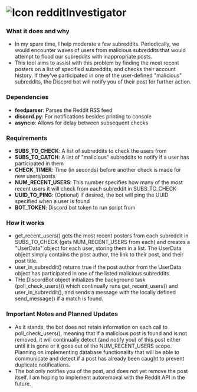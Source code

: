 # ![Icon](https://i.imgur.com/Q2jBQLJ.png) redditInvestigator

### What it does and why
- In my spare time, I help moderate a few subreddits. Periodically, we would encounter waves of users from malicious subreddits that would attempt to flood our subreddits with inappropriate posts.
- This tool aims to assist with this problem by finding the most recent posters on a list of specified subreddits, and checks their account history. If they've participated in one of the user-defined "malicious" subreddits, the Discord bot will notify you of their post for further action.

### Dependencies
- **feedparser**: Parses the Reddit RSS feed
- **discord.py**: For notifications besides printing to console
- **asyncio**: Allows for delay between subsequent checks

### Requirements
- **SUBS_TO_CHECK**: A list of subreddits to check the users from
- **SUBS_TO_CATCH**: A list of "malicious" subreddits to notify if a user has participated in them
- **CHECK_TIMER**: Time (in seconds) before another check is made for new users/posts
- **NUM_RECENT_USERS**: This number specifies how many of the most recent users it will check from each subreddit in SUBS_TO_CHECK
- **UUID_TO_PING**: (Optional) If desired, the bot will ping the UUID specified when a user is found
- **BOT_TOKEN**: Discord bot token to run script from

### How it works
- get_recent_users() gets the most recent posters from each subreddit in SUBS_TO_CHECK (gets NUM_RECENT_USERS from each) and creates a "UserData" object for each user, storing them in a list. The UserData object simply contains the post author, the link to their post, and their post title.
- user_in_subreddit() returns true if the post author from the UserData object has participated in one of the listed malicious subreddits.
- THe DiscordBot object initializes the background task (poll_check_users()) which continually runs get_recent_users() and user_in_subreddit(), and sends a message with the locally defined send_message() if a match is found.

### Important Notes and Planned Updates
- As it stands, the bot does not retain information on each call to poll_check_users(), meaning that if a malicious post is found and is not removed, it will continually detect (and notify you) of this post either until it is gone or it goes out of the NUM_RECENT_USERS scope. Planning on implementing database functionality that will be able to communicate and detect if a post has already been caught to prevent duplicate notifications.
- The bot only notifies you of the post, and does not yet remove the post itself. I am hoping to implement autoremoval with the Reddit API in the future.
